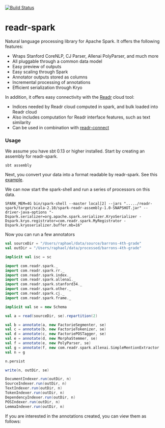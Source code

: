 [![Build Status](https://api.shippable.com/projects/53f2a2d7bc562cba01744b67/badge/master)](https://www.shippable.com/projects/53f2a2d7bc562cba01744b67)

# readr-spark

Natural language processing library for Apache Spark. It offers the following features:

* Wraps Stanford CoreNLP, CJ Parser, Allenai PolyParser, and much more
* All pluggable through a common data model
* Easy preview of outputs
* Easy scaling through Spark
* Annotator outputs stored as columns
* Incremental processing of annotations
* Efficient serialization through Kryo

In addition, it offers easy connectivity with the [Readr](http://readr.com) cloud tool:

* Indices needed by Readr cloud computed in spark, and bulk loaded into Readr cloud
* Also includes computation for Readr interface features, such as text similarity
* Can be used in combination with [readr-connect](http://github.com/readr-code/readr-connect)

### Usage

We assume you have sbt 0.13 or higher installed. Start by creating an assembly for readr-spark.

`sbt assembly`

Next, you convert your data into a format readable by readr-spark. See this [example](http://github.com/readr-code/readr-connect).

We can now start the spark-shell and run a series of processors on this data.

`SPARK_MEM=4G bin/spark-shell --master local[2] --jars "...../readr-spark/target/scala-2.10/spark-readr-assembly-1.0-SNAPSHOT.jar" --driver-java-options "-Dspark.serializer=org.apache.spark.serializer.KryoSerializer -Dspark.kryo.registrator=com.readr.spark.MyRegistrator -Dspark.kryoserializer.buffer.mb=16"`

Now you can run a few annotators

```scala
val sourceDir = "/Users/raphael/data/source/barrons-4th-grade"
val outDir = "/Users/raphael/data/processed/barrons-4th-grade"

implicit val isc = sc

import com.readr.spark._
import com.readr.spark.rr._
import com.readr.spark.index._
import com.readr.spark.allenai._
import com.readr.spark.stanford34._
import com.readr.spark.other._
import com.readr.spark.cj._
import com.readr.spark.frame._

implicit val se = new Schema

val a = read(sourceDir, se).repartition(2)

val b = annotate(a, new FactorieSegmenter, se)
val c = annotate(b, new FactorieTokenizer, se)
val d = annotate(c, new FactoriePOSTagger, se)
val e = annotate(d, new MorphaStemmer, se)
val f = annotate(e, new PolyParser, se)
val g = annotate(f, new com.readr.spark.allenai.SimpleMentionExtractor, se)
val n = g

n.persist

write(n, outDir, se)

DocumentIndexer.run(outDir, n)
SourceIndexer.run(outDir, n)
TextIndexer.run(outDir, n)
TokenIndexer.run(outDir, n)
DependencyIndexer.run(outDir, n)
POSIndexer.run(outDir, n)
LemmaIndexer.run(outDir, n)
```

If you are interested in the annotations created, you can view them as follows:

